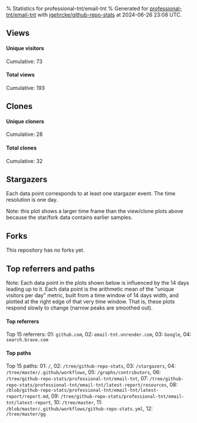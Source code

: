 % Statistics for professional-tnt/email-tnt
% Generated for [professional-tnt/email-tnt](https://github.com/professional-tnt/email-tnt) with [jgehrcke/github-repo-stats](https://github.com/jgehrcke/github-repo-stats) at 2024-06-26 23:08 UTC.


## Views

#### Unique visitors
<div id="chart_views_unique" class="full-width-chart"></div>

Cumulative: 73

#### Total views
<div id="chart_views_total" class="full-width-chart"></div>

Cumulative: 193

<div class="pagebreak-for-print"> </div>

## Clones

#### Unique cloners
<div id="chart_clones_unique" class="full-width-chart"></div>

Cumulative: 28

#### Total clones
<div id="chart_clones_total" class="full-width-chart"></div>

Cumulative: 32



<div class="pagebreak-for-print"> </div>



## Stargazers

Each data point corresponds to at least one stargazer event.
The time resolution is one day.

<div id="chart_stargazers" class="full-width-chart"></div>


Note: this plot shows a larger time frame than the view/clone plots above because the star/fork data contains earlier samples.



## Forks

This repository has no forks yet.



<div class="pagebreak-for-print"> </div>



## Top referrers and paths


Note: Each data point in the plots shown below is influenced by the 14 days
leading up to it. Each data point is the arithmetic mean of the "unique
visitors per day" metric, built from a time window of 14 days width, and
plotted at the right edge of that very time window. That is, these plots
respond slowly to change (narrow peaks are smoothed out).




#### Top referrers


<div id="chart_referrers_top_n_alltime" class="full-width-chart"></div>

Top 15 referrers: 01: `github.com`, 02: `email-tnt.onrender.com`, 03: `Google`, 04: `search.brave.com`





#### Top paths


<div id="chart_paths_top_n_alltime" class="full-width-chart"></div>

Top 15 paths: 01: `/`, 02: `/tree/github-repo-stats`, 03: `/stargazers`, 04: `/tree/master/.github/workflows`, 05: `/graphs/contributors`, 06: `/tree/github-repo-stats/professional-tnt/email-tnt`, 07: `/tree/github-repo-stats/professional-tnt/email-tnt/latest-report/resources`, 08: `/blob/github-repo-stats/professional-tnt/email-tnt/latest-report/report.md`, 09: `/tree/github-repo-stats/professional-tnt/email-tnt/latest-report`, 10: `/tree/master`, 11: `/blob/master/.github/workflows/github-repo-stats.yml`, 12: `/tree/master/gg`


<script type="text/javascript">
    vegaEmbed('#chart_views_unique', {"$schema": "https://vega.github.io/schema/vega-lite/v4.17.0.json", "config": {"arc": {"fill": "#1b1e23"}, "area": {"fill": "#1b1e23"}, "axisBottom": {"domainColor": "#a9b4c4", "gridColor": "#a9b4c4", "labelColor": "#1b1e23", "labelFont": "relative-mono-11-pitch-pro, Menlo, monospace", "tickColor": "#a9b4c4", "titleColor": "#1b1e23", "titleFont": "relative-mono-11-pitch-pro, Menlo, monospace"}, "axisLeft": {"domainColor": "#a9b4c4", "gridColor": "#a9b4c4", "labelColor": "#1b1e23", "labelFont": "relative-mono-11-pitch-pro, Menlo, monospace", "tickColor": "#a9b4c4", "titleColor": "#1b1e23", "titleFont": "relative-mono-11-pitch-pro, Menlo, monospace"}, "axisX": {"grid": false}, "axisY": {"grid": false, "labelBound": true}, "background": "#FFFFFF", "group": {"fill": "#FFFFFF"}, "header": {"fontWeight": 400, "labelFont": "relative-mono-11-pitch-pro, Menlo, monospace", "titleFont": "relative-mono-11-pitch-pro, Menlo, monospace"}, "legend": {"labelFont": "relative-mono-11-pitch-pro, Menlo, monospace", "symbolSize": 200, "symbolType": "circle", "titleFont": "relative-mono-11-pitch-pro, Menlo, monospace"}, "line": {"color": "#1b1e23", "stroke": "#1b1e23"}, "path": {"stroke": "#1b1e23"}, "point": {"color": "#1b1e23", "cursor": "pointer", "filled": true, "size": 20}, "range": {"category": ["#85a2f7", "#ea9755", "#7eb36a", "#f07071", "#bc85d9", "#e587b6", "#a9b4c4", "#d4c05e", "#64b9c4"]}, "style": {"bar": {"fill": "#1b1e23"}, "text": {"font": "relative-mono-11-pitch-pro, Menlo, monospace", "fontWeight": 400}}, "symbol": {"shape": "circle"}, "title": {"anchor": "start", "font": "relative-mono-11-pitch-pro, Menlo, monospace", "fontWeight": 400}, "trail": {"color": "#1b1e23", "stroke": "#1b1e23"}, "view": {"stroke": null}}, "data": {"name": "data-6888f7914167edfc3c1080972dc0222e"}, "datasets": {"data-6888f7914167edfc3c1080972dc0222e": [{"time": "2024-06-07T00:00:00+00:00", "views_total": 0, "views_unique": 0}, {"time": "2024-06-08T00:00:00+00:00", "views_total": 3, "views_unique": 1}, {"time": "2024-06-09T00:00:00+00:00", "views_total": 1, "views_unique": 1}, {"time": "2024-06-10T00:00:00+00:00", "views_total": 1, "views_unique": 1}, {"time": "2024-06-11T00:00:00+00:00", "views_total": 1, "views_unique": 1}, {"time": "2024-06-12T00:00:00+00:00", "views_total": 6, "views_unique": 2}, {"time": "2024-06-13T00:00:00+00:00", "views_total": 17, "views_unique": 8}, {"time": "2024-06-14T00:00:00+00:00", "views_total": 5, "views_unique": 4}, {"time": "2024-06-15T00:00:00+00:00", "views_total": 3, "views_unique": 2}, {"time": "2024-06-16T00:00:00+00:00", "views_total": 2, "views_unique": 2}, {"time": "2024-06-18T00:00:00+00:00", "views_total": 9, "views_unique": 5}, {"time": "2024-06-19T00:00:00+00:00", "views_total": 6, "views_unique": 4}, {"time": "2024-06-21T00:00:00+00:00", "views_total": 36, "views_unique": 7}, {"time": "2024-06-22T00:00:00+00:00", "views_total": 16, "views_unique": 4}, {"time": "2024-06-23T00:00:00+00:00", "views_total": 31, "views_unique": 10}, {"time": "2024-06-24T00:00:00+00:00", "views_total": 7, "views_unique": 5}, {"time": "2024-06-25T00:00:00+00:00", "views_total": 9, "views_unique": 7}, {"time": "2024-06-26T00:00:00+00:00", "views_total": 40, "views_unique": 9}]}, "encoding": {"tooltip": [{"field": "views_unique", "format": ".1f", "title": "views (u)", "type": "quantitative"}, {"field": "time", "format": "%B %e, %Y", "title": "date", "type": "temporal"}], "x": {"axis": {"labelAngle": 25}, "field": "time", "scale": {"domain": ["2024-06-07", "2024-06-26"]}, "timeUnit": "yearmonthdate", "title": "date", "type": "temporal"}, "y": {"axis": {}, "field": "views_unique", "scale": {"domain": [0, 11.0], "type": "linear", "zero": true}, "title": "unique views per day", "type": "quantitative"}}, "height": 200, "mark": {"point": true, "type": "line"}, "padding": 10, "width": "container"}, {"actions": false, "renderer": "svg"}).catch(console.error);
vegaEmbed('#chart_views_total', {"$schema": "https://vega.github.io/schema/vega-lite/v4.17.0.json", "config": {"arc": {"fill": "#1b1e23"}, "area": {"fill": "#1b1e23"}, "axisBottom": {"domainColor": "#a9b4c4", "gridColor": "#a9b4c4", "labelColor": "#1b1e23", "labelFont": "relative-mono-11-pitch-pro, Menlo, monospace", "tickColor": "#a9b4c4", "titleColor": "#1b1e23", "titleFont": "relative-mono-11-pitch-pro, Menlo, monospace"}, "axisLeft": {"domainColor": "#a9b4c4", "gridColor": "#a9b4c4", "labelColor": "#1b1e23", "labelFont": "relative-mono-11-pitch-pro, Menlo, monospace", "tickColor": "#a9b4c4", "titleColor": "#1b1e23", "titleFont": "relative-mono-11-pitch-pro, Menlo, monospace"}, "axisX": {"grid": false}, "axisY": {"grid": false, "labelBound": true}, "background": "#FFFFFF", "group": {"fill": "#FFFFFF"}, "header": {"fontWeight": 400, "labelFont": "relative-mono-11-pitch-pro, Menlo, monospace", "titleFont": "relative-mono-11-pitch-pro, Menlo, monospace"}, "legend": {"labelFont": "relative-mono-11-pitch-pro, Menlo, monospace", "symbolSize": 200, "symbolType": "circle", "titleFont": "relative-mono-11-pitch-pro, Menlo, monospace"}, "line": {"color": "#1b1e23", "stroke": "#1b1e23"}, "path": {"stroke": "#1b1e23"}, "point": {"color": "#1b1e23", "cursor": "pointer", "filled": true, "size": 20}, "range": {"category": ["#85a2f7", "#ea9755", "#7eb36a", "#f07071", "#bc85d9", "#e587b6", "#a9b4c4", "#d4c05e", "#64b9c4"]}, "style": {"bar": {"fill": "#1b1e23"}, "text": {"font": "relative-mono-11-pitch-pro, Menlo, monospace", "fontWeight": 400}}, "symbol": {"shape": "circle"}, "title": {"anchor": "start", "font": "relative-mono-11-pitch-pro, Menlo, monospace", "fontWeight": 400}, "trail": {"color": "#1b1e23", "stroke": "#1b1e23"}, "view": {"stroke": null}}, "data": {"name": "data-6888f7914167edfc3c1080972dc0222e"}, "datasets": {"data-6888f7914167edfc3c1080972dc0222e": [{"time": "2024-06-07T00:00:00+00:00", "views_total": 0, "views_unique": 0}, {"time": "2024-06-08T00:00:00+00:00", "views_total": 3, "views_unique": 1}, {"time": "2024-06-09T00:00:00+00:00", "views_total": 1, "views_unique": 1}, {"time": "2024-06-10T00:00:00+00:00", "views_total": 1, "views_unique": 1}, {"time": "2024-06-11T00:00:00+00:00", "views_total": 1, "views_unique": 1}, {"time": "2024-06-12T00:00:00+00:00", "views_total": 6, "views_unique": 2}, {"time": "2024-06-13T00:00:00+00:00", "views_total": 17, "views_unique": 8}, {"time": "2024-06-14T00:00:00+00:00", "views_total": 5, "views_unique": 4}, {"time": "2024-06-15T00:00:00+00:00", "views_total": 3, "views_unique": 2}, {"time": "2024-06-16T00:00:00+00:00", "views_total": 2, "views_unique": 2}, {"time": "2024-06-18T00:00:00+00:00", "views_total": 9, "views_unique": 5}, {"time": "2024-06-19T00:00:00+00:00", "views_total": 6, "views_unique": 4}, {"time": "2024-06-21T00:00:00+00:00", "views_total": 36, "views_unique": 7}, {"time": "2024-06-22T00:00:00+00:00", "views_total": 16, "views_unique": 4}, {"time": "2024-06-23T00:00:00+00:00", "views_total": 31, "views_unique": 10}, {"time": "2024-06-24T00:00:00+00:00", "views_total": 7, "views_unique": 5}, {"time": "2024-06-25T00:00:00+00:00", "views_total": 9, "views_unique": 7}, {"time": "2024-06-26T00:00:00+00:00", "views_total": 40, "views_unique": 9}]}, "encoding": {"tooltip": [{"field": "views_total", "format": ".1f", "title": "views (t)", "type": "quantitative"}, {"field": "time", "format": "%B %e, %Y", "title": "date", "type": "temporal"}], "x": {"axis": {"labelAngle": 25}, "field": "time", "scale": {"domain": ["2024-06-07", "2024-06-26"]}, "timeUnit": "yearmonthdate", "title": "date", "type": "temporal"}, "y": {"axis": {}, "field": "views_total", "scale": {"domain": [0, 44.0], "type": "linear", "zero": true}, "title": "total views per day", "type": "quantitative"}}, "height": 200, "mark": {"point": true, "type": "line"}, "padding": 10, "width": "container"}, {"actions": false, "renderer": "svg"}).catch(console.error);
vegaEmbed('#chart_clones_unique', {"$schema": "https://vega.github.io/schema/vega-lite/v4.17.0.json", "config": {"arc": {"fill": "#1b1e23"}, "area": {"fill": "#1b1e23"}, "axisBottom": {"domainColor": "#a9b4c4", "gridColor": "#a9b4c4", "labelColor": "#1b1e23", "labelFont": "relative-mono-11-pitch-pro, Menlo, monospace", "tickColor": "#a9b4c4", "titleColor": "#1b1e23", "titleFont": "relative-mono-11-pitch-pro, Menlo, monospace"}, "axisLeft": {"domainColor": "#a9b4c4", "gridColor": "#a9b4c4", "labelColor": "#1b1e23", "labelFont": "relative-mono-11-pitch-pro, Menlo, monospace", "tickColor": "#a9b4c4", "titleColor": "#1b1e23", "titleFont": "relative-mono-11-pitch-pro, Menlo, monospace"}, "axisX": {"grid": false}, "axisY": {"grid": false, "labelBound": true}, "background": "#FFFFFF", "group": {"fill": "#FFFFFF"}, "header": {"fontWeight": 400, "labelFont": "relative-mono-11-pitch-pro, Menlo, monospace", "titleFont": "relative-mono-11-pitch-pro, Menlo, monospace"}, "legend": {"labelFont": "relative-mono-11-pitch-pro, Menlo, monospace", "symbolSize": 200, "symbolType": "circle", "titleFont": "relative-mono-11-pitch-pro, Menlo, monospace"}, "line": {"color": "#1b1e23", "stroke": "#1b1e23"}, "path": {"stroke": "#1b1e23"}, "point": {"color": "#1b1e23", "cursor": "pointer", "filled": true, "size": 20}, "range": {"category": ["#85a2f7", "#ea9755", "#7eb36a", "#f07071", "#bc85d9", "#e587b6", "#a9b4c4", "#d4c05e", "#64b9c4"]}, "style": {"bar": {"fill": "#1b1e23"}, "text": {"font": "relative-mono-11-pitch-pro, Menlo, monospace", "fontWeight": 400}}, "symbol": {"shape": "circle"}, "title": {"anchor": "start", "font": "relative-mono-11-pitch-pro, Menlo, monospace", "fontWeight": 400}, "trail": {"color": "#1b1e23", "stroke": "#1b1e23"}, "view": {"stroke": null}}, "data": {"name": "data-472025da6acd0168996a833a26c9c576"}, "datasets": {"data-472025da6acd0168996a833a26c9c576": [{"clones_total": 1, "clones_unique": 1, "time": "2024-06-07T00:00:00+00:00"}, {"clones_total": 1, "clones_unique": 1, "time": "2024-06-08T00:00:00+00:00"}, {"clones_total": 1, "clones_unique": 1, "time": "2024-06-09T00:00:00+00:00"}, {"clones_total": 1, "clones_unique": 1, "time": "2024-06-10T00:00:00+00:00"}, {"clones_total": 1, "clones_unique": 1, "time": "2024-06-11T00:00:00+00:00"}, {"clones_total": 1, "clones_unique": 1, "time": "2024-06-12T00:00:00+00:00"}, {"clones_total": 1, "clones_unique": 1, "time": "2024-06-13T00:00:00+00:00"}, {"clones_total": 2, "clones_unique": 2, "time": "2024-06-14T00:00:00+00:00"}, {"clones_total": 1, "clones_unique": 1, "time": "2024-06-15T00:00:00+00:00"}, {"clones_total": 0, "clones_unique": 0, "time": "2024-06-16T00:00:00+00:00"}, {"clones_total": 2, "clones_unique": 1, "time": "2024-06-18T00:00:00+00:00"}, {"clones_total": 0, "clones_unique": 0, "time": "2024-06-19T00:00:00+00:00"}, {"clones_total": 10, "clones_unique": 7, "time": "2024-06-21T00:00:00+00:00"}, {"clones_total": 0, "clones_unique": 0, "time": "2024-06-22T00:00:00+00:00"}, {"clones_total": 3, "clones_unique": 3, "time": "2024-06-23T00:00:00+00:00"}, {"clones_total": 1, "clones_unique": 1, "time": "2024-06-24T00:00:00+00:00"}, {"clones_total": 1, "clones_unique": 1, "time": "2024-06-25T00:00:00+00:00"}, {"clones_total": 5, "clones_unique": 5, "time": "2024-06-26T00:00:00+00:00"}]}, "encoding": {"tooltip": [{"field": "clones_unique", "format": ".1f", "title": "clones (u)", "type": "quantitative"}, {"field": "time", "format": "%B %e, %Y", "title": "date", "type": "temporal"}], "x": {"axis": {"labelAngle": 25}, "field": "time", "scale": {"domain": ["2024-06-07", "2024-06-26"]}, "timeUnit": "yearmonthdate", "title": "date", "type": "temporal"}, "y": {"axis": {}, "field": "clones_unique", "scale": {"domain": [0, 7.700000000000001], "type": "linear", "zero": true}, "title": "unique clones per day", "type": "quantitative"}}, "height": 200, "mark": {"point": true, "type": "line"}, "padding": 10, "width": "container"}, {"actions": false, "renderer": "svg"}).catch(console.error);
vegaEmbed('#chart_clones_total', {"$schema": "https://vega.github.io/schema/vega-lite/v4.17.0.json", "config": {"arc": {"fill": "#1b1e23"}, "area": {"fill": "#1b1e23"}, "axisBottom": {"domainColor": "#a9b4c4", "gridColor": "#a9b4c4", "labelColor": "#1b1e23", "labelFont": "relative-mono-11-pitch-pro, Menlo, monospace", "tickColor": "#a9b4c4", "titleColor": "#1b1e23", "titleFont": "relative-mono-11-pitch-pro, Menlo, monospace"}, "axisLeft": {"domainColor": "#a9b4c4", "gridColor": "#a9b4c4", "labelColor": "#1b1e23", "labelFont": "relative-mono-11-pitch-pro, Menlo, monospace", "tickColor": "#a9b4c4", "titleColor": "#1b1e23", "titleFont": "relative-mono-11-pitch-pro, Menlo, monospace"}, "axisX": {"grid": false}, "axisY": {"grid": false, "labelBound": true}, "background": "#FFFFFF", "group": {"fill": "#FFFFFF"}, "header": {"fontWeight": 400, "labelFont": "relative-mono-11-pitch-pro, Menlo, monospace", "titleFont": "relative-mono-11-pitch-pro, Menlo, monospace"}, "legend": {"labelFont": "relative-mono-11-pitch-pro, Menlo, monospace", "symbolSize": 200, "symbolType": "circle", "titleFont": "relative-mono-11-pitch-pro, Menlo, monospace"}, "line": {"color": "#1b1e23", "stroke": "#1b1e23"}, "path": {"stroke": "#1b1e23"}, "point": {"color": "#1b1e23", "cursor": "pointer", "filled": true, "size": 20}, "range": {"category": ["#85a2f7", "#ea9755", "#7eb36a", "#f07071", "#bc85d9", "#e587b6", "#a9b4c4", "#d4c05e", "#64b9c4"]}, "style": {"bar": {"fill": "#1b1e23"}, "text": {"font": "relative-mono-11-pitch-pro, Menlo, monospace", "fontWeight": 400}}, "symbol": {"shape": "circle"}, "title": {"anchor": "start", "font": "relative-mono-11-pitch-pro, Menlo, monospace", "fontWeight": 400}, "trail": {"color": "#1b1e23", "stroke": "#1b1e23"}, "view": {"stroke": null}}, "data": {"name": "data-472025da6acd0168996a833a26c9c576"}, "datasets": {"data-472025da6acd0168996a833a26c9c576": [{"clones_total": 1, "clones_unique": 1, "time": "2024-06-07T00:00:00+00:00"}, {"clones_total": 1, "clones_unique": 1, "time": "2024-06-08T00:00:00+00:00"}, {"clones_total": 1, "clones_unique": 1, "time": "2024-06-09T00:00:00+00:00"}, {"clones_total": 1, "clones_unique": 1, "time": "2024-06-10T00:00:00+00:00"}, {"clones_total": 1, "clones_unique": 1, "time": "2024-06-11T00:00:00+00:00"}, {"clones_total": 1, "clones_unique": 1, "time": "2024-06-12T00:00:00+00:00"}, {"clones_total": 1, "clones_unique": 1, "time": "2024-06-13T00:00:00+00:00"}, {"clones_total": 2, "clones_unique": 2, "time": "2024-06-14T00:00:00+00:00"}, {"clones_total": 1, "clones_unique": 1, "time": "2024-06-15T00:00:00+00:00"}, {"clones_total": 0, "clones_unique": 0, "time": "2024-06-16T00:00:00+00:00"}, {"clones_total": 2, "clones_unique": 1, "time": "2024-06-18T00:00:00+00:00"}, {"clones_total": 0, "clones_unique": 0, "time": "2024-06-19T00:00:00+00:00"}, {"clones_total": 10, "clones_unique": 7, "time": "2024-06-21T00:00:00+00:00"}, {"clones_total": 0, "clones_unique": 0, "time": "2024-06-22T00:00:00+00:00"}, {"clones_total": 3, "clones_unique": 3, "time": "2024-06-23T00:00:00+00:00"}, {"clones_total": 1, "clones_unique": 1, "time": "2024-06-24T00:00:00+00:00"}, {"clones_total": 1, "clones_unique": 1, "time": "2024-06-25T00:00:00+00:00"}, {"clones_total": 5, "clones_unique": 5, "time": "2024-06-26T00:00:00+00:00"}]}, "encoding": {"tooltip": [{"field": "clones_total", "format": ".1f", "title": "clones (t)", "type": "quantitative"}, {"field": "time", "format": "%B %e, %Y", "title": "date", "type": "temporal"}], "x": {"axis": {"labelAngle": 25}, "field": "time", "scale": {"domain": ["2024-06-07", "2024-06-26"]}, "timeUnit": "yearmonthdate", "title": "date", "type": "temporal"}, "y": {"axis": {}, "field": "clones_total", "scale": {"domain": [0, 11.0], "type": "linear", "zero": true}, "title": "total clones per day", "type": "quantitative"}}, "height": 200, "mark": {"point": true, "type": "line"}, "padding": 10, "width": "container"}, {"actions": false, "renderer": "svg"}).catch(console.error);
vegaEmbed('#chart_stargazers', {"$schema": "https://vega.github.io/schema/vega-lite/v4.17.0.json", "config": {"arc": {"fill": "#1b1e23"}, "area": {"fill": "#1b1e23"}, "axisBottom": {"domainColor": "#a9b4c4", "gridColor": "#a9b4c4", "labelColor": "#1b1e23", "labelFont": "relative-mono-11-pitch-pro, Menlo, monospace", "tickColor": "#a9b4c4", "titleColor": "#1b1e23", "titleFont": "relative-mono-11-pitch-pro, Menlo, monospace"}, "axisLeft": {"domainColor": "#a9b4c4", "gridColor": "#a9b4c4", "labelColor": "#1b1e23", "labelFont": "relative-mono-11-pitch-pro, Menlo, monospace", "tickColor": "#a9b4c4", "titleColor": "#1b1e23", "titleFont": "relative-mono-11-pitch-pro, Menlo, monospace"}, "axisX": {"grid": false}, "axisY": {"grid": false}, "background": "#FFFFFF", "group": {"fill": "#FFFFFF"}, "header": {"fontWeight": 400, "labelFont": "relative-mono-11-pitch-pro, Menlo, monospace", "titleFont": "relative-mono-11-pitch-pro, Menlo, monospace"}, "legend": {"labelFont": "relative-mono-11-pitch-pro, Menlo, monospace", "symbolSize": 200, "symbolType": "circle", "titleFont": "relative-mono-11-pitch-pro, Menlo, monospace"}, "line": {"color": "#1b1e23", "stroke": "#1b1e23"}, "path": {"stroke": "#1b1e23"}, "point": {"color": "#1b1e23", "cursor": "pointer", "filled": true, "size": 50}, "range": {"category": ["#85a2f7", "#ea9755", "#7eb36a", "#f07071", "#bc85d9", "#e587b6", "#a9b4c4", "#d4c05e", "#64b9c4"]}, "style": {"bar": {"fill": "#1b1e23"}, "text": {"font": "relative-mono-11-pitch-pro, Menlo, monospace", "fontWeight": 400}}, "symbol": {"shape": "circle"}, "title": {"anchor": "start", "font": "relative-mono-11-pitch-pro, Menlo, monospace", "fontWeight": 400}, "trail": {"color": "#1b1e23", "stroke": "#1b1e23"}, "view": {"stroke": null}}, "data": {"name": "data-dd7e7df8d76e456bfdc96ed8c2995e77"}, "datasets": {"data-dd7e7df8d76e456bfdc96ed8c2995e77": [{"stars_cumulative": 1, "time": "2024-02-24T13:18:08+00:00"}, {"stars_cumulative": 2, "time": "2024-02-25T17:12:08+00:00"}, {"stars_cumulative": 3, "time": "2024-02-26T15:40:59+00:00"}, {"stars_cumulative": 4, "time": "2024-04-13T05:07:53+00:00"}, {"stars_cumulative": 5, "time": "2024-04-16T13:08:09+00:00"}, {"stars_cumulative": 6, "time": "2024-06-23T20:54:52+00:00"}, {"stars_cumulative": 7, "time": "2024-06-26T11:41:55+00:00"}]}, "encoding": {"tooltip": [{"field": "stars_cumulative", "format": "d", "title": "stars", "type": "quantitative"}, {"field": "time", "format": "%B %e, %Y", "title": "date", "type": "temporal"}], "x": {"axis": {"labelAngle": 25}, "field": "time", "scale": {"domain": ["2024-02-24", "2024-06-26"]}, "timeUnit": "yearmonthdate", "title": "date", "type": "temporal"}, "y": {"field": "stars_cumulative", "scale": {"domain": [0, 7.700000000000001], "zero": true}, "title": "stargazer count (cumulative)", "type": "quantitative"}}, "height": 300, "mark": {"point": true, "type": "line"}, "padding": 10, "width": "container"}, {"actions": false, "renderer": "svg"}).catch(console.error);
vegaEmbed('#chart_referrers_top_n_alltime', {"$schema": "https://vega.github.io/schema/vega-lite/v4.17.0.json", "config": {"arc": {"fill": "#1b1e23"}, "area": {"fill": "#1b1e23"}, "axisBottom": {"domainColor": "#a9b4c4", "gridColor": "#a9b4c4", "labelColor": "#1b1e23", "labelFont": "relative-mono-11-pitch-pro, Menlo, monospace", "tickColor": "#a9b4c4", "titleColor": "#1b1e23", "titleFont": "relative-mono-11-pitch-pro, Menlo, monospace"}, "axisLeft": {"domainColor": "#a9b4c4", "gridColor": "#a9b4c4", "labelColor": "#1b1e23", "labelFont": "relative-mono-11-pitch-pro, Menlo, monospace", "tickColor": "#a9b4c4", "titleColor": "#1b1e23", "titleFont": "relative-mono-11-pitch-pro, Menlo, monospace"}, "axisX": {"grid": false}, "axisY": {"grid": false}, "background": "#FFFFFF", "group": {"fill": "#FFFFFF"}, "header": {"fontWeight": 400, "labelFont": "relative-mono-11-pitch-pro, Menlo, monospace", "titleFont": "relative-mono-11-pitch-pro, Menlo, monospace"}, "legend": {"labelFont": "relative-mono-11-pitch-pro, Menlo, monospace", "symbolSize": 200, "symbolType": "circle", "titleFont": "relative-mono-11-pitch-pro, Menlo, monospace"}, "line": {"color": "#1b1e23", "stroke": "#1b1e23"}, "path": {"stroke": "#1b1e23"}, "point": {"color": "#1b1e23", "cursor": "pointer", "filled": true, "size": 30}, "range": {"category": ["#85a2f7", "#ea9755", "#7eb36a", "#f07071", "#bc85d9", "#e587b6", "#a9b4c4", "#d4c05e", "#64b9c4"]}, "style": {"bar": {"fill": "#1b1e23"}, "text": {"font": "relative-mono-11-pitch-pro, Menlo, monospace", "fontWeight": 400}}, "symbol": {"shape": "circle"}, "title": {"anchor": "start", "font": "relative-mono-11-pitch-pro, Menlo, monospace", "fontWeight": 400}, "trail": {"color": "#1b1e23", "stroke": "#1b1e23"}, "view": {"stroke": null}}, "data": {"name": "data-877fea89e68734b465a2bee036f9a536"}, "datasets": {"data-877fea89e68734b465a2bee036f9a536": [{"referrer": "github.com", "time": "2024-06-21T00:00:00+00:00", "views_unique": 19.0, "views_unique_norm": 1.3571428571428572}, {"referrer": "github.com", "time": "2024-06-22T00:00:00+00:00", "views_unique": 21.0, "views_unique_norm": 1.5}, {"referrer": "github.com", "time": "2024-06-23T00:00:00+00:00", "views_unique": 23.0, "views_unique_norm": 1.6428571428571428}, {"referrer": "github.com", "time": "2024-06-24T00:00:00+00:00", "views_unique": 29.0, "views_unique_norm": 2.0714285714285716}, {"referrer": "github.com", "time": "2024-06-25T00:00:00+00:00", "views_unique": 34.0, "views_unique_norm": 2.4285714285714284}, {"referrer": "github.com", "time": "2024-06-26T00:00:00+00:00", "views_unique": 35.0, "views_unique_norm": 2.5}, {"referrer": "email-tnt.onrender.com", "time": "2024-06-21T00:00:00+00:00", "views_unique": 7.0, "views_unique_norm": 0.5}, {"referrer": "email-tnt.onrender.com", "time": "2024-06-22T00:00:00+00:00", "views_unique": 10.0, "views_unique_norm": 0.7142857142857143}, {"referrer": "email-tnt.onrender.com", "time": "2024-06-23T00:00:00+00:00", "views_unique": 12.0, "views_unique_norm": 0.8571428571428571}, {"referrer": "email-tnt.onrender.com", "time": "2024-06-24T00:00:00+00:00", "views_unique": 13.0, "views_unique_norm": 0.9285714285714286}, {"referrer": "email-tnt.onrender.com", "time": "2024-06-25T00:00:00+00:00", "views_unique": 14.0, "views_unique_norm": 1.0}, {"referrer": "email-tnt.onrender.com", "time": "2024-06-26T00:00:00+00:00", "views_unique": 15.0, "views_unique_norm": 1.0714285714285714}, {"referrer": "Google", "time": "2024-06-21T00:00:00+00:00", "views_unique": 4.0, "views_unique_norm": 0.2857142857142857}, {"referrer": "Google", "time": "2024-06-22T00:00:00+00:00", "views_unique": 6.0, "views_unique_norm": 0.42857142857142855}, {"referrer": "Google", "time": "2024-06-23T00:00:00+00:00", "views_unique": 6.0, "views_unique_norm": 0.42857142857142855}, {"referrer": "Google", "time": "2024-06-24T00:00:00+00:00", "views_unique": 8.0, "views_unique_norm": 0.5714285714285714}, {"referrer": "Google", "time": "2024-06-25T00:00:00+00:00", "views_unique": 8.0, "views_unique_norm": 0.5714285714285714}, {"referrer": "Google", "time": "2024-06-26T00:00:00+00:00", "views_unique": 11.0, "views_unique_norm": 0.7857142857142857}, {"referrer": "search.brave.com", "time": "2024-06-21T00:00:00+00:00", "views_unique": null, "views_unique_norm": null}, {"referrer": "search.brave.com", "time": "2024-06-22T00:00:00+00:00", "views_unique": null, "views_unique_norm": null}, {"referrer": "search.brave.com", "time": "2024-06-23T00:00:00+00:00", "views_unique": null, "views_unique_norm": null}, {"referrer": "search.brave.com", "time": "2024-06-24T00:00:00+00:00", "views_unique": 1.0, "views_unique_norm": 0.07142857142857142}, {"referrer": "search.brave.com", "time": "2024-06-25T00:00:00+00:00", "views_unique": 1.0, "views_unique_norm": 0.07142857142857142}, {"referrer": "search.brave.com", "time": "2024-06-26T00:00:00+00:00", "views_unique": 1.0, "views_unique_norm": 0.07142857142857142}]}, "encoding": {"color": {"field": "referrer", "legend": {"direction": "vertical", "orient": "top", "title": "Legend:"}, "sort": {"field": "order"}, "type": "nominal"}, "tooltip": [{"field": "referrer", "type": "nominal"}, {"field": "views_unique_norm", "format": ".2f", "title": "views (14d mean)", "type": "quantitative"}, {"field": "time", "format": "%B %e, %Y", "title": "date", "type": "temporal"}], "x": {"axis": {"labelAngle": 25}, "field": "time", "scale": {"domain": ["2024-06-07", "2024-06-26"]}, "timeUnit": "yearmonthdate", "title": "date", "type": "temporal"}, "y": {"field": "views_unique_norm", "scale": {"domain": [0, 2.75], "type": "linear", "zero": true}, "title": "unique visitors per day (mean from last 14 days)", "type": "quantitative"}}, "height": 300, "mark": {"point": true, "type": "line"}, "padding": 10, "width": "container"}, {"actions": false, "renderer": "svg"}).catch(console.error);
vegaEmbed('#chart_paths_top_n_alltime', {"$schema": "https://vega.github.io/schema/vega-lite/v4.17.0.json", "config": {"arc": {"fill": "#1b1e23"}, "area": {"fill": "#1b1e23"}, "axisBottom": {"domainColor": "#a9b4c4", "gridColor": "#a9b4c4", "labelColor": "#1b1e23", "labelFont": "relative-mono-11-pitch-pro, Menlo, monospace", "tickColor": "#a9b4c4", "titleColor": "#1b1e23", "titleFont": "relative-mono-11-pitch-pro, Menlo, monospace"}, "axisLeft": {"domainColor": "#a9b4c4", "gridColor": "#a9b4c4", "labelColor": "#1b1e23", "labelFont": "relative-mono-11-pitch-pro, Menlo, monospace", "tickColor": "#a9b4c4", "titleColor": "#1b1e23", "titleFont": "relative-mono-11-pitch-pro, Menlo, monospace"}, "axisX": {"grid": false}, "axisY": {"grid": false}, "background": "#FFFFFF", "group": {"fill": "#FFFFFF"}, "header": {"fontWeight": 400, "labelFont": "relative-mono-11-pitch-pro, Menlo, monospace", "titleFont": "relative-mono-11-pitch-pro, Menlo, monospace"}, "legend": {"labelFont": "relative-mono-11-pitch-pro, Menlo, monospace", "symbolSize": 200, "symbolType": "circle", "titleFont": "relative-mono-11-pitch-pro, Menlo, monospace"}, "line": {"color": "#1b1e23", "stroke": "#1b1e23"}, "path": {"stroke": "#1b1e23"}, "point": {"color": "#1b1e23", "cursor": "pointer", "filled": true, "size": 30}, "range": {"category": ["#85a2f7", "#ea9755", "#7eb36a", "#f07071", "#bc85d9", "#e587b6", "#a9b4c4", "#d4c05e", "#64b9c4"]}, "style": {"bar": {"fill": "#1b1e23"}, "text": {"font": "relative-mono-11-pitch-pro, Menlo, monospace", "fontWeight": 400}}, "symbol": {"shape": "circle"}, "title": {"anchor": "start", "font": "relative-mono-11-pitch-pro, Menlo, monospace", "fontWeight": 400}, "trail": {"color": "#1b1e23", "stroke": "#1b1e23"}, "view": {"stroke": null}}, "data": {"name": "data-3fda4bd80a906118ffa4d6973e550bda"}, "datasets": {"data-3fda4bd80a906118ffa4d6973e550bda": [{"path": "/", "time": "2024-06-21T00:00:00+00:00", "views_unique": 30.0, "views_unique_norm": 2.142857142857143}, {"path": "/", "time": "2024-06-22T00:00:00+00:00", "views_unique": 36.0, "views_unique_norm": 2.5714285714285716}, {"path": "/", "time": "2024-06-23T00:00:00+00:00", "views_unique": 38.0, "views_unique_norm": 2.7142857142857144}, {"path": "/", "time": "2024-06-24T00:00:00+00:00", "views_unique": 46.0, "views_unique_norm": 3.2857142857142856}, {"path": "/", "time": "2024-06-25T00:00:00+00:00", "views_unique": 50.0, "views_unique_norm": 3.5714285714285716}, {"path": "/", "time": "2024-06-26T00:00:00+00:00", "views_unique": 55.0, "views_unique_norm": 3.9285714285714284}, {"path": "/tree/github-repo-stats", "time": "2024-06-21T00:00:00+00:00", "views_unique": null, "views_unique_norm": null}, {"path": "/tree/github-repo-stats", "time": "2024-06-22T00:00:00+00:00", "views_unique": 2.0, "views_unique_norm": 0.14285714285714285}, {"path": "/tree/github-repo-stats", "time": "2024-06-23T00:00:00+00:00", "views_unique": 3.0, "views_unique_norm": 0.21428571428571427}, {"path": "/tree/github-repo-stats", "time": "2024-06-24T00:00:00+00:00", "views_unique": 3.0, "views_unique_norm": 0.21428571428571427}, {"path": "/tree/github-repo-stats", "time": "2024-06-25T00:00:00+00:00", "views_unique": 3.0, "views_unique_norm": 0.21428571428571427}, {"path": "/tree/github-repo-stats", "time": "2024-06-26T00:00:00+00:00", "views_unique": 3.0, "views_unique_norm": 0.21428571428571427}, {"path": "/stargazers", "time": "2024-06-21T00:00:00+00:00", "views_unique": null, "views_unique_norm": null}, {"path": "/stargazers", "time": "2024-06-22T00:00:00+00:00", "views_unique": 2.0, "views_unique_norm": 0.14285714285714285}, {"path": "/stargazers", "time": "2024-06-23T00:00:00+00:00", "views_unique": 2.0, "views_unique_norm": 0.14285714285714285}, {"path": "/stargazers", "time": "2024-06-24T00:00:00+00:00", "views_unique": 2.0, "views_unique_norm": 0.14285714285714285}, {"path": "/stargazers", "time": "2024-06-25T00:00:00+00:00", "views_unique": 2.0, "views_unique_norm": 0.14285714285714285}, {"path": "/stargazers", "time": "2024-06-26T00:00:00+00:00", "views_unique": 3.0, "views_unique_norm": 0.21428571428571427}, {"path": "/tree/master/.github/workflows", "time": "2024-06-21T00:00:00+00:00", "views_unique": 1.0, "views_unique_norm": 0.07142857142857142}, {"path": "/tree/master/.github/workflows", "time": "2024-06-22T00:00:00+00:00", "views_unique": null, "views_unique_norm": null}, {"path": "/tree/master/.github/workflows", "time": "2024-06-23T00:00:00+00:00", "views_unique": null, "views_unique_norm": null}, {"path": "/tree/master/.github/workflows", "time": "2024-06-24T00:00:00+00:00", "views_unique": 2.0, "views_unique_norm": 0.14285714285714285}, {"path": "/tree/master/.github/workflows", "time": "2024-06-25T00:00:00+00:00", "views_unique": 2.0, "views_unique_norm": 0.14285714285714285}, {"path": "/tree/master/.github/workflows", "time": "2024-06-26T00:00:00+00:00", "views_unique": 2.0, "views_unique_norm": 0.14285714285714285}, {"path": "/graphs/contributors", "time": "2024-06-21T00:00:00+00:00", "views_unique": null, "views_unique_norm": null}, {"path": "/graphs/contributors", "time": "2024-06-22T00:00:00+00:00", "views_unique": null, "views_unique_norm": null}, {"path": "/graphs/contributors", "time": "2024-06-23T00:00:00+00:00", "views_unique": 2.0, "views_unique_norm": 0.14285714285714285}, {"path": "/graphs/contributors", "time": "2024-06-24T00:00:00+00:00", "views_unique": 2.0, "views_unique_norm": 0.14285714285714285}, {"path": "/graphs/contributors", "time": "2024-06-25T00:00:00+00:00", "views_unique": 2.0, "views_unique_norm": 0.14285714285714285}, {"path": "/graphs/contributors", "time": "2024-06-26T00:00:00+00:00", "views_unique": 2.0, "views_unique_norm": 0.14285714285714285}, {"path": "/tree/github-repo-stats/professional-tnt/email-tnt", "time": "2024-06-21T00:00:00+00:00", "views_unique": null, "views_unique_norm": null}, {"path": "/tree/github-repo-stats/professional-tnt/email-tnt", "time": "2024-06-22T00:00:00+00:00", "views_unique": 2.0, "views_unique_norm": 0.14285714285714285}, {"path": "/tree/github-repo-stats/professional-tnt/email-tnt", "time": "2024-06-23T00:00:00+00:00", "views_unique": 2.0, "views_unique_norm": 0.14285714285714285}, {"path": "/tree/github-repo-stats/professional-tnt/email-tnt", "time": "2024-06-24T00:00:00+00:00", "views_unique": 2.0, "views_unique_norm": 0.14285714285714285}, {"path": "/tree/github-repo-stats/professional-tnt/email-tnt", "time": "2024-06-25T00:00:00+00:00", "views_unique": 2.0, "views_unique_norm": 0.14285714285714285}, {"path": "/tree/github-repo-stats/professional-tnt/email-tnt", "time": "2024-06-26T00:00:00+00:00", "views_unique": 2.0, "views_unique_norm": 0.14285714285714285}, {"path": "/tree/github-repo-stats/professional-tnt/email-tnt/latest-report/resources", "time": "2024-06-21T00:00:00+00:00", "views_unique": null, "views_unique_norm": null}, {"path": "/tree/github-repo-stats/professional-tnt/email-tnt/latest-report/resources", "time": "2024-06-22T00:00:00+00:00", "views_unique": 1.0, "views_unique_norm": 0.07142857142857142}, {"path": "/tree/github-repo-stats/professional-tnt/email-tnt/latest-report/resources", "time": "2024-06-23T00:00:00+00:00", "views_unique": 1.0, "views_unique_norm": 0.07142857142857142}, {"path": "/tree/github-repo-stats/professional-tnt/email-tnt/latest-report/resources", "time": "2024-06-24T00:00:00+00:00", "views_unique": 1.0, "views_unique_norm": 0.07142857142857142}, {"path": "/tree/github-repo-stats/professional-tnt/email-tnt/latest-report/resources", "time": "2024-06-25T00:00:00+00:00", "views_unique": 1.0, "views_unique_norm": 0.07142857142857142}, {"path": "/tree/github-repo-stats/professional-tnt/email-tnt/latest-report/resources", "time": "2024-06-26T00:00:00+00:00", "views_unique": 1.0, "views_unique_norm": 0.07142857142857142}]}, "encoding": {"color": {"field": "path", "legend": {"direction": "vertical", "orient": "top", "title": "Legend:"}, "sort": {"field": "order"}, "type": "nominal"}, "tooltip": [{"field": "path", "type": "nominal"}, {"field": "views_unique_norm", "format": ".2f", "title": "views (14d mean)", "type": "quantitative"}, {"field": "time", "format": "%B %e, %Y", "title": "date", "type": "temporal"}], "x": {"axis": {"labelAngle": 25}, "field": "time", "scale": {"domain": ["2024-06-07", "2024-06-26"]}, "timeUnit": "yearmonthdate", "title": "date", "type": "temporal"}, "y": {"field": "views_unique_norm", "scale": {"domain": [0, 4.321428571428571], "type": "linear", "zero": true}, "title": "unique visitors per day (mean from last 14 days)", "type": "quantitative"}}, "height": 300, "mark": {"point": true, "type": "line"}, "padding": 10, "width": "container"}, {"actions": false, "renderer": "svg"}).catch(console.error);
    </script>